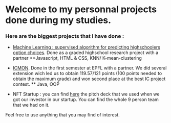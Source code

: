 
# Welcome to my personnal projects done during my studies. 

### Here are the biggest projects that I have done  :

 - [Machine Learning : supervised algorithm for predicting highschoolers option choices](https://github.com/Disinted/TM-finale). Done as a graded highschool research project with a partner  **Javascript, HTML & CSS, KNN/ K-mean-clustering
 - [ICMON](https://proginsc.epfl.ch/wwwhiver/mini-projet2/descriptif.html). Done in the first semester at EPFL with a partner. We did several extension wich led us to obtain 119.57/121 points (100 points needed to obtain the maximum grade) and won second place at the best IC project contest.  ** Java, OOP 

 - NFT Startup : you can find [here](https://www.canva.com/design/DAE2jsCLYw0/ZXzHN_byPQf9iz9fLcUBNA/view?utm_content=DAE2jsCLYw0&utm_campaign=designshare&utm_medium=link&utm_source=editor) the pitch deck that we used when we got our investor in our startup. You can find the whole 9 person team that we had on it.

Feel free to use anything that you may find of interest.

